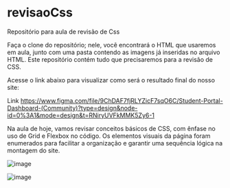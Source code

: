 # revisaoCss
Repositório para aula de revisão de Css

Faça o clone do repositório; nele, você encontrará o HTML que usaremos em aula, junto com uma pasta contendo as imagens já inseridas no arquivo HTML. Este repositório contém tudo que precisaremos para a revisão de CSS.

Acesse o link abaixo para visualizar como será o resultado final do nosso site:

Link https://www.figma.com/file/9ChDAF7fjRLYZicF7sqO6C/Student-Portal-Dashboard-(Community)?type=design&node-id=0%3A1&mode=design&t=RNiryUVFkMMK5Zy6-1 

Na aula de hoje, vamos revisar conceitos básicos de CSS, com ênfase no uso de Grid e Flexbox no código. Os elementos visuais da página foram enumerados para facilitar a organização e garantir uma sequência lógica na montagem do site.

![image](https://github.com/PaulaRabelo/revisaoCss/assets/88298525/f5dbba88-cd39-48b0-ad49-eb70e3392741)


![image](https://github.com/PaulaRabelo/revisaoCss/assets/88298525/54cf0511-990e-45be-b4c4-9aa003077401)








